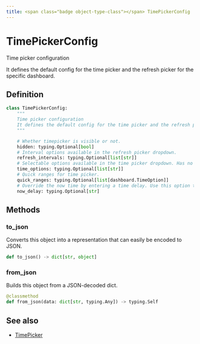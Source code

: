 ```yaml
---
title: <span class="badge object-type-class"></span> TimePickerConfig
---
```

# <span class="badge object-type-class"></span> TimePickerConfig

Time picker configuration

It defines the default config for the time picker and the refresh picker for the specific dashboard.

## Definition

```python
class TimePickerConfig:
    """
    Time picker configuration
    It defines the default config for the time picker and the refresh picker for the specific dashboard.
    """

    # Whether timepicker is visible or not.
    hidden: typing.Optional[bool]
    # Interval options available in the refresh picker dropdown.
    refresh_intervals: typing.Optional[list[str]]
    # Selectable options available in the time picker dropdown. Has no effect on provisioned dashboard.
    time_options: typing.Optional[list[str]]
    # Quick ranges for time picker.
    quick_ranges: typing.Optional[list[dashboard.TimeOption]]
    # Override the now time by entering a time delay. Use this option to accommodate known delays in data aggregation to avoid null values.
    now_delay: typing.Optional[str]
```
## Methods

### <span class="badge object-method"></span> to_json

Converts this object into a representation that can easily be encoded to JSON.

```python
def to_json() -> dict[str, object]
```

### <span class="badge object-method"></span> from_json

Builds this object from a JSON-decoded dict.

```python
@classmethod
def from_json(data: dict[str, typing.Any]) -> typing.Self
```

## See also

 * <span class="badge builder"></span> [TimePicker](./builder-TimePicker.md)
